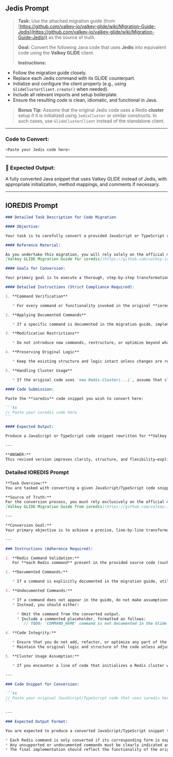 ## Jedis Prompt

> **Task:**
> Use the attached migration guide (from [https://github.com/valkey-io/valkey-glide/wiki/Migration-Guide-Jedis](https://github.com/valkey-io/valkey-glide/wiki/Migration-Guide-Jedis)) as the source of truth.
>
> **Goal:**
> Convert the following Java code that uses **Jedis** into equivalent code using the **Valkey GLIDE** client.
>
> **Instructions:**

* Follow the migration guide closely.
* Replace each Jedis command with its GLIDE counterpart.
* Initialize and configure the client properly (e.g., using `GlideClusterClient.create()` when needed).
* Include all relevant imports and setup boilerplate.
* Ensure the resulting code is clean, idiomatic, and functional in Java.

> **Bonus Tip:**
> Assume that the original Jedis code uses a Redis **cluster** setup if it is initialized using `JedisCluster` or similar constructs. In such cases, use `GlideClusterClient` instead of the standalone client.

---

### Code to Convert:

```java
<Paste your Jedis code here>
```

---

### 🔁 Expected Output:

A fully converted Java snippet that uses Valkey GLIDE instead of Jedis, with appropriate initialization, method mappings, and comments if necessary.

---

## IOREDIS Prompt

````md
### Detailed Task Description for Code Migration

#### Objective:

Your task is to carefully convert a provided JavaScript or TypeScript code snippet that currently uses the **ioredis** library into a corresponding implementation utilizing the **Valkey GLIDE** client. This conversion process should ensure that the original functionality of the code remains unchanged while strictly adhering to the syntax and guidelines outlined in the official migration documentation.

#### Reference Material:

As you undertake this migration, you will rely solely on the official migration guide, which can be accessed at the following link:
[Valkey GLIDE Migration Guide for ioredis](https://github.com/valkey-io/valkey-glide/wiki/Migration-Guide-ioredis)

#### Goals for Conversion:

Your primary goal is to execute a thorough, step-by-step transformation of the code from using **ioredis** to **Valkey GLIDE**. The conversion must maintain the integrity of the original logic, ensuring that all commands and structures conform precisely to those specified in the migration guide.

#### Detailed Instructions (Strict Compliance Required):

1. **Command Verification**

   * For every command or functionality invoked in the original **ioredis** code, cross-reference it with the migration guide to confirm its availability in the Valkey GLIDE client.

2. **Applying Documented Commands**

   * If a specific command is documented in the migration guide, implement the conversion syntax exactly as demonstrated without introducing any deviations.

3. **Modification Restrictions**

   * Do not introduce new commands, restructure, or optimize beyond what is explicitly defined in the guide. Focus solely on a faithful line-by-line conversion.

4. **Preserving Original Logic**

   * Keep the existing structure and logic intact unless changes are required for compatibility with Valkey GLIDE.

5. **Handling Cluster Usage**

   * If the original code uses `new Redis.Cluster(...)`, assume that clustering should also be applied in the Valkey implementation, following the migration guide’s pattern.

#### Code Submission:

Paste the **ioredis** code snippet you wish to convert here:

```ts
// Paste your ioredis code here
```

#### Expected Output:

Produce a JavaScript or TypeScript code snippet rewritten for **Valkey GLIDE**. If a command is not included in the migration guide but its structure is predictable and simple (e.g. closely resembles a documented one), you may extrapolate cautiously using Valkey GLIDE conventions—clearly marking it as **inferred**. Unsupported features should be either omitted or clearly commented.

---

**ANSWER:**
This revised version improves clarity, structure, and flexibility—explicitly outlining when inference is acceptable and reinforcing the priority of guide-based conversions. It maintains professionalism while offering realistic implementation guidance.
````


### Detailed IOREDIS Prompt

````md
**Task Overview:**
You are tasked with converting a given JavaScript/TypeScript code snippet that currently utilizes the **ioredis** library into an equivalent implementation using the **Valkey GLIDE** client. This task requires meticulous attention to detail, ensuring that each command is accurately translated according to the specifications provided in the official migration guide.

**Source of Truth:**
For the conversion process, you must rely exclusively on the official migration guide available at the following link:
[Valkey GLIDE Migration Guide from ioredis](https://github.com/valkey-io/valkey-glide/wiki/Migration-Guide-ioredis). This resource outlines the necessary syntax and commands for transitioning from ioredis to Valkey GLIDE.

---

**Conversion Goal:**
Your primary objective is to achieve a precise, line-by-line transformation of the original code to Valkey GLIDE, strictly adhering to the commands and patterns documented in the migration guide.

---

### Instructions (Adherence Required):

1. **Redis Command Validation:**
   For **each Redis command** present in the provided source code (such as `lpush`, `set`, `del`, etc.), you must first verify its existence in the migration guide.

2. **Documented Commands:**

   * If a command is explicitly documented in the migration guide, utilize the exact conversion syntax provided for that command.

3. **Undocumented Commands:**

   * If a command does not appear in the guide, do not make assumptions about its functionality or syntax.
   * Instead, you should either:

     * Omit the command from the converted output.
     * Include a commented placeholder, formatted as follows:
       `// TODO: 'COMMAND_NAME' command is not documented in the Glide migration guide`

4. **Code Integrity:**

   * Ensure that you do not add, refactor, or optimize any part of the code beyond what is specified in the guide.
   * Maintain the original logic and structure of the code unless adjustments are necessary for compatibility with Valkey GLIDE.

5. **Cluster Usage Assumption:**

   * If you encounter a line of code that initializes a Redis cluster with `new Redis.Cluster(...)`, assume that the application is using a Redis cluster configuration.

---

### Code Snippet for Conversion:

```ts
// Paste your original JavaScript/TypeScript code that uses ioredis here
```

---

### Expected Output Format:

You are expected to produce a converted JavaScript/TypeScript snippet that utilizes the **Valkey GLIDE** client. The output should meet the following criteria:

* Each Redis command is only converted if its corresponding form is explicitly mentioned in the official migration guide.
* Any unsupported or undocumented commands must be clearly indicated as either omitted or commented as TODOs.
* The final implementation should reflect the functionality of the original code while being compliant with the Valkey GLIDE syntax.
````


